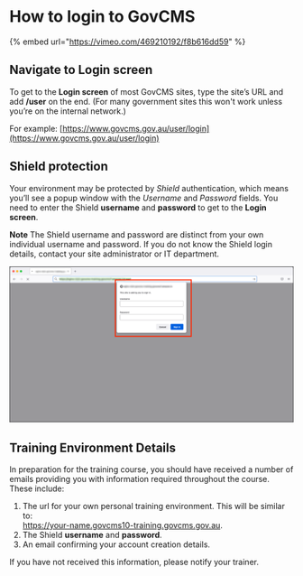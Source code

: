 # How to login to GovCMS

{% embed url="https://vimeo.com/469210192/f8b616dd59" %}

## Navigate to Login screen

To get to the **Login screen** of most GovCMS sites, type the site’s URL and add **/user** on the end. (For many government sites this won't work unless you’re on the internal network.)&#x20;

For example: [https://www.govcms.gov.au/user/login](https://www.govcms.gov.au/user/login)

## Shield protection

Your environment may be protected by _Shield_ authentication, which means you’ll see a popup window with the _Username_ and _Password_ fields. You need to enter the Shield **username** and **password** to get to the **Login screen**.

**Note** The Shield username and password are distinct from your own individual username and password. If you do not know the Shield login details, contact your site administrator or IT department.

![](../.gitbook/assets/Unit-1-Shield-Login.png)

## Training Environment Details

In preparation for the training course, you should have received a number of emails providing you with information required throughout the course. These include:

1. The url for your own personal training environment. This will be similar to:\
   https://your-name.govcms10-training.govcms.gov.au.
2. The Shield **username** and **password**.
3. An email confirming your account creation details.

If you have not received this information, please notify your trainer.
